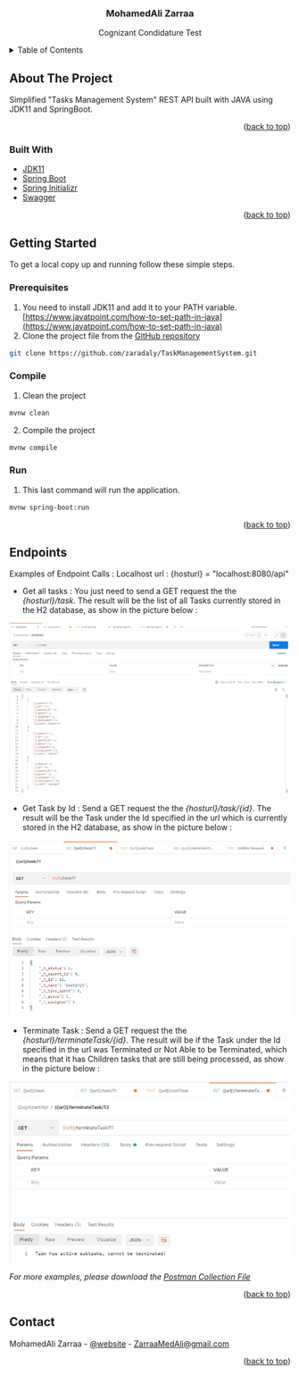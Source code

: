 <div id="top"></div>

<!-- PROJECT LOGO -->
<div align="center">
    <h3 align="center">MohamedAli Zarraa</h3>
    <p align="center">
        Cognizant Condidature Test
    </p>
</div>

<!-- TABLE OF CONTENTS -->
<details>
    <summary>Table of Contents</summary>
    <ol>
        <li>
            <a href="#compile">How to Compile</a>
        </li>
        <li>
            <a href="#run">How to Run the project</a>
        </li>
        <li>
            <a href="#endpoints">Call the Endpoints</a>
        </li>
    </ol>
</details>



<!-- ABOUT THE PROJECT -->
## About The Project

Simplified "Tasks Management System" REST API built with JAVA using JDK11 and SpringBoot.

<p align="right">(<a href="#top">back to top</a>)</p>

### Built With

* [JDK11](https://www.oracle.com/java/technologies/javase/jdk11-archive-downloads.html)
* [Spring Boot](https://spring.io/projects/spring-boot)
* [Spring Initializr](https://start.spring.io/)
* [Swagger](https://swagger.io/)

<p align="right">(<a href="#top">back to top</a>)</p>



<!-- GETTING STARTED -->
## Getting Started

To get a local copy up and running follow these simple steps.

### Prerequisites

1. You need to install JDK11 and add it to your PATH variable. [https://www.javatpoint.com/how-to-set-path-in-java](https://www.javatpoint.com/how-to-set-path-in-java)
2. Clone the project file from the [GitHub repository](https://github.com/zaradaly/TaskManagementSystem.git)

```sh
git clone https://github.com/zaradaly/TaskManagementSystem.git
```

### Compile
1. Clean the project
```sh
mvnw clean
```
2. Compile the project
```sh
mvnw compile
```


### Run
1. This last command will run the application.
```sh
mvnw spring-boot:run
```

<p align="right">(<a href="#top">back to top</a>)</p>



<!-- USAGE EXAMPLES -->
## Endpoints

Examples of Endpoint Calls :
Localhost url : {hosturl} = "localhost:8080/api"

- Get all tasks :
You just need to send a GET request the the _{hosturl}/task_.
The result will be the list of all Tasks currently stored in the H2 database, as show in the picture below : 

![GET ALL TASKS](https://github.com/zaradaly/TaskManagementSystem/blob/main/screenshots/Get_tasks.jpg)

- Get Task by Id :
Send a GET request the the _{hosturl}/task/{id}_.
The result will be the Task under the Id specified in the url which is currently stored in the H2 database, as show in the picture below : 

![GET ALL TASKS](https://github.com/zaradaly/TaskManagementSystem/blob/main/screenshots/Get_task_byId.jpg)

- Terminate Task :
Send a GET request the the _{hosturl}/terminateTask/{id}_.
The result will be if the Task under the Id specified in the url was Terminated or Not Able to be Terminated, which means that it has Children tasks that are still being processed, as show in the picture below : 

![GET ALL TASKS](https://github.com/zaradaly/TaskManagementSystem/blob/main/screenshots/Terminate_task_byId.jpg)

_For more examples, please download the [Postman Collection File](https://github.com/zaradaly/TaskManagementSystem/blob/main/postman_collection.json)_

<p align="right">(<a href="#top">back to top</a>)</p>

<!-- CONTACT -->
## Contact

MohamedAli Zarraa - [@website](https://zaradaly.com) - ZarraaMedAli@gmail.com

<p align="right">(<a href="#top">back to top</a>)</p>